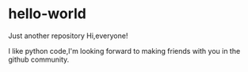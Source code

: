 # hello-world
Just another repository
Hi,everyone!

I like python code,I'm looking forward to making friends with you in the github community.
